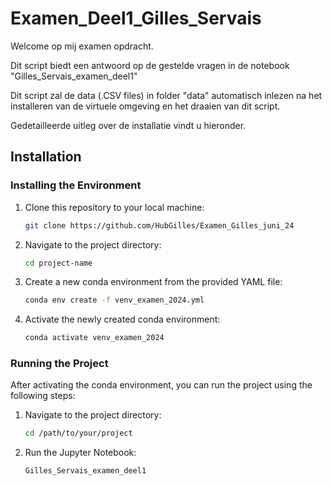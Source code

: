 # Examen_Deel1_Gilles_Servais

Welcome op mij examen opdracht.

Dit script biedt een antwoord op de gestelde vragen in de notebook "Gilles_Servais_examen_deel1" 

Dit script zal de data (.CSV files) in folder "data" automatisch inlezen na het installeren van de virtuele omgeving en het draaien van dit script.

Gedetailleerde uitleg over de installatie vindt u hieronder.

## Installation

### Installing the Environment

1. Clone this repository to your local machine:
   ```sh
   git clone https://github.com/HubGilles/Examen_Gilles_juni_24
2. Navigate to the project directory:
    ```sh
    cd project-name
3. Create a new conda environment from the provided YAML file:
    ```sh
    conda env create -f venv_examen_2024.yml
4. Activate the newly created conda environment:
    ```sh
    conda activate venv_examen_2024
### Running the Project
After activating the conda environment, you can run the project using the following steps:

1. Navigate to the project directory:

    ```sh
    cd /path/to/your/project
2. Run the Jupyter Notebook:
    ```sh
    Gilles_Servais_examen_deel1

